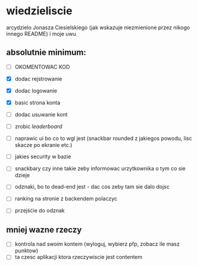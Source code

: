 # wiedzieliscie
arcydzielo Jonasza Ciesielskiego (jak wskazuje niezmienione przez nikogo innego README) i moje uwu

## absolutnie minimum:

- [ ] OKOMENTOWAC KOD
- [x] dodac rejstrowanie
- [x] dodac logowanie
- [x] basic strona konta
- [ ] dodac usuwanie kont
- [ ] zrobic *leaderboard*
- [ ] naprawic ui bo co to wgl jest (snackbar rounded z jakiegos powodu, lisc skacze po ekranie etc.)
- [ ] jakies security w bazie
- [ ] snackbary czy inne takie zeby informowac urzytkownika o tym co sie dzieje
- [ ] odznaki, bo to dead-end jest - dac cos zeby tam sie dalo dojsc
- [ ] ranking na stronie z backendem polaczyc
- [ ] przejśćie do odznak 
      

## mniej wazne rzeczy
- [ ] kontrola nad swoim kontem (wyloguj, wybierz pfp, zobacz ile masz punktow)
- [ ] ta czesc aplikacji ktora rzeczywiscie jest contentem

